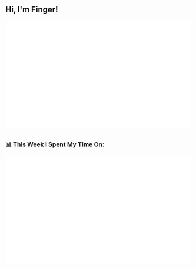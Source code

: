 <h2> Hi, I'm Finger!</h2>

<img align="right" src="https://raw.githubusercontent.com/spianmo/github-stats/master/generated/overview.svg#gh-light-mode-only">

<!-- <img align="right" height="160em" src="https://github-readme-stats-eight-theta.vercel.app/api/top-langs/?username=spianmo&layout=compact&langs_count=8&theme=algolia"/>	 -->
	
```go
package main

type Me struct {
	Name   string
	Job    string
	Code   string
	Skills string
}

func main() {
	me := &Me{
		Name:   "Finger",
		Job:    "Client-side Engineer",
		Code:   "Java and C++ and Others",
		Skills: "Android Security NLP ^o^",
	}
	_ = me
}
```


<h3>📊 This Week I Spent My Time On:</h3>
<img align='right' src="https://raw.githubusercontent.com/spianmo/github-stats/master/generated/languages.svg#gh-light-mode-only">

<!--START_SECTION:waka-->

```text
Java                   26 hrs 59 mins  ██████████████▒░░░░░░░░░░   58.00 %
Groovy                 6 hrs 33 mins   ███▓░░░░░░░░░░░░░░░░░░░░░   14.08 %
Kotlin                 3 hrs 33 mins   ██░░░░░░░░░░░░░░░░░░░░░░░   07.64 %
Gradle                 3 hrs 13 mins   █▓░░░░░░░░░░░░░░░░░░░░░░░   06.95 %
Properties             2 hrs 15 mins   █▒░░░░░░░░░░░░░░░░░░░░░░░   04.87 %
XML                    2 hrs 7 mins    █░░░░░░░░░░░░░░░░░░░░░░░░   04.56 %
```

<!--END_SECTION:waka-->
